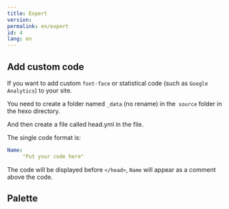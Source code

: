 ```yaml
---
title: Expert
version:
permalink: en/expert
id: 4
lang: en
---
```

## Add custom code

If you want to add custom `font-face` or statistical code (such as `Google Analytics`) to your site.

You need to create a folder named `_data` (no rename) in the` source` folder in the hexo directory.

And then create a file called head.yml in the file.

The single code format is:

```yaml
Name:
     "Put your code here"
```

The code will be displayed before `</head>`,
`Name` will appear as a comment above the code.

## Palette